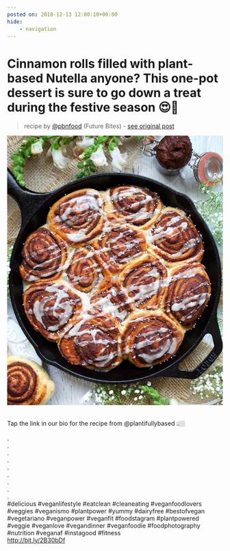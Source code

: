 ```yaml
---
posted on: 2018-12-13 12:00:10+00:00
hide:
    - navigation
---
```


# Cinnamon rolls filled with plant-based Nutella anyone? This one-pot dessert is sure to go down a treat during the festive season 😍🎄⠀ 

> recipe by [@pbnfood](https://www.instagram.com/pbnfood/) 
(Future Bites) - [see original post](https://instagram.com/p/BrU6ROyj7zz)

![](../img/pbnfood_13-12-2018_1212.png)

⠀  
Tap the link in our bio for the recipe from @plantifullybased 👆🏼⠀  
⠀  
.⠀  
.⠀  
.⠀  
.⠀  
.⠀  
.⠀  
.⠀  
.⠀  
.⠀  
\#delicious \#veganlifestyle \#eatclean \#cleaneating \#veganfoodlovers \#veggies \#veganismo \#plantpower \#yummy \#dairyfree \#bestofvegan \#vegetariano \#veganpower \#veganfit \#foodstagram \#plantpowered \#veggie \#veganlove \#vegandinner \#veganfoodie \#foodphotography \#nutrition \#veganaf \#instagood \#fitness⠀  
http://bit.ly/2B30bDf   